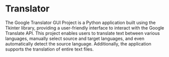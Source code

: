 # Translator
The Google Translator GUI Project is a Python application built using the Tkinter library, providing a user-friendly interface to interact with the Google Translate API. This project enables users to translate text between various languages, manually select source and target languages, and even automatically detect the source language. Additionally, the application supports the translation of entire text files.
